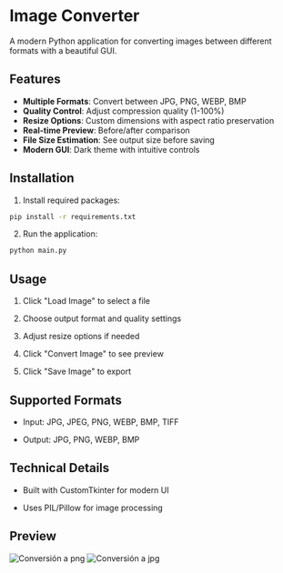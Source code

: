 # Image Converter

A modern Python application for converting images between different formats with a beautiful GUI.

## Features

- **Multiple Formats**: Convert between JPG, PNG, WEBP, BMP
- **Quality Control**: Adjust compression quality (1-100%)
- **Resize Options**: Custom dimensions with aspect ratio preservation
- **Real-time Preview**: Before/after comparison
- **File Size Estimation**: See output size before saving
- **Modern GUI**: Dark theme with intuitive controls

## Installation

1. Install required packages:
```bash
pip install -r requirements.txt
```
2. Run the application:
```bash
python main.py
```

## Usage

1. Click "Load Image" to select a file

2. Choose output format and quality settings

3. Adjust resize options if needed

4. Click "Convert Image" to see preview

5. Click "Save Image" to export

## Supported Formats

- Input: JPG, JPEG, PNG, WEBP, BMP, TIFF

- Output: JPG, PNG, WEBP, BMP

## Technical Details

- Built with CustomTkinter for modern UI

- Uses PIL/Pillow for image processing

## Preview

![Conversión a png](https://i.imgur.com/04Pegv7.png)
![Conversión a jpg](https://i.imgur.com/BVgHJWq.png)
